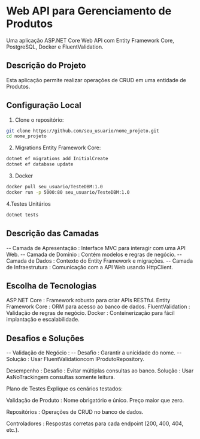 # Web API para Gerenciamento de Produtos

Uma aplicação ASP.NET Core Web API com Entity Framework Core, PostgreSQL, Docker e FluentValidation.

## Descrição do Projeto
Esta aplicação permite realizar operações de CRUD em uma entidade de Produtos.

## Configuração Local
1. Clone o repositório:
```bash
git clone https://github.com/seu_usuario/nome_projeto.git
cd nome_projeto
```

2. Migrations Entity Framework Core:
```bash
dotnet ef migrations add InitialCreate
dotnet ef database update
```
   
3. Docker
```bash
docker pull seu_usuario/TesteDBM:1.0
docker run -p 5000:80 seu_usuario/TesteDBM:1.0
```
4.Testes Unitários 
```bash
dotnet tests
```

## Descrição das Camadas
 -- Camada de Apresentação : Interface MVC para interagir com uma API Web.
 -- Camada de Domínio : Contém modelos e regras de negócio.
 -- Camada de Dados : Contexto do Entity Framework e migrações.
 -- Camada de Infraestrutura : Comunicação com a API Web usando HttpClient.

## Escolha de Tecnologias
ASP.NET Core : Framework robusto para criar APIs RESTful.
Entity Framework Core : ORM para acesso ao banco de dados.
FluentValidation : Validação de regras de negócio.
Docker : Conteinerização para fácil implantação e escalabilidade.

## Desafios e Soluções
 -- Validação de Negócio :
 -- Desafio : Garantir a unicidade do nome.
 -- Solução : Usar FluentValidationcom IProdutoRepository.

Desempenho :
Desafio : Evitar múltiplas consultas ao banco.
Solução : Usar AsNoTrackingem consultas somente leitura.

Plano de Testes
Explique os cenários testados:

Validação de Produto :
Nome obrigatório e único.
Preço maior que zero.

Repositórios :
Operações de CRUD no banco de dados.

Controladores :
Respostas corretas para cada endpoint (200, 400, 404, etc.).
